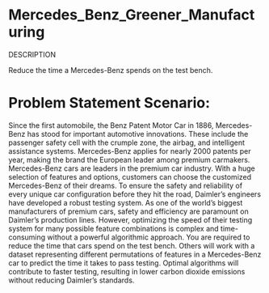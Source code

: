 # Mercedes_Benz_Greener_Manufacturing
DESCRIPTION

Reduce the time a Mercedes-Benz spends on the test bench.

# Problem Statement Scenario:
Since the first automobile, the Benz Patent Motor Car in 1886, Mercedes-Benz has stood for important automotive innovations. 
These include the passenger safety cell with the crumple zone, the airbag, and intelligent assistance systems. 
Mercedes-Benz applies for nearly 2000 patents per year, making the brand the European leader among premium carmakers. 
Mercedes-Benz cars are leaders in the premium car industry. With a huge selection of features and options,
customers can choose the customized Mercedes-Benz of their dreams.
To ensure the safety and reliability of every unique car configuration before they hit the road, 
Daimler’s engineers have developed a robust testing system. As one of the world’s biggest manufacturers of premium cars, 
safety and efficiency are paramount on Daimler’s production lines. However, 
optimizing the speed of their testing system for many possible feature combinations is complex and time-consuming without a powerful 
algorithmic approach.
You are required to reduce the time that cars spend on the test bench. Others will work with a dataset 
representing different permutations of features in a Mercedes-Benz car to predict the time it takes to pass testing. 
Optimal algorithms will contribute to faster testing, resulting in lower carbon dioxide emissions without reducing Daimler’s standards.
